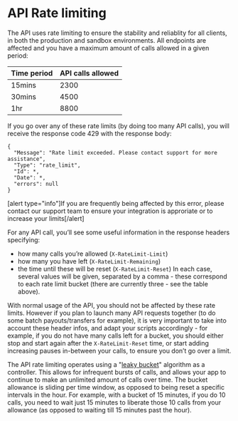 # API Rate limiting
The API uses rate limiting to ensure the stability and reliablity for all clients, in both the production and sandbox environments. All endpoints are affected and you have a maximum amount of calls allowed in a given period:

|Time period|API calls allowed|
| -------- | -------- |
|15mins|2300|
|30mins|4500
|1hr|8800|

If you go over any of these rate limits (by doing too many API calls), you will receive the response code 429 with the response body:
```
{
  "Message": "Rate limit exceeded. Please contact support for more assistance",
  "Type": "rate_limit",
  "Id": *,
  "Date": *,
  "errors": null
}
```

[alert type="info"]If you are frequently being affected by this error, please contact our support team to ensure your integration is approriate or to increase your limits[/alert]

For any API call, you’ll see some useful information in the response headers specifying:
* how many calls you’re allowed (`X-RateLimit-Limit`)
* how many you have left (`X-RateLimit-Remaining`)
* the time until these will be reset (`X-RateLimit-Reset`)
In each case, several values will be given, separated by a  comma - these correspond to each rate limit bucket (there are currently three - see the table above).

With normal usage of the API, you should not be affected by these rate limits. However if you plan to launch many API requests together (to do some batch payouts/transfers for example), it is very important to take into account these header infos, and adapt your scripts accordingly - for example, if you do not have many calls left for a bucket, you should either stop and start again after the `X-RateLimit-Reset` time, or start adding increasing pauses in-between your calls, to ensure you don’t go over a limit.

The API rate limiting operates using a "[leaky bucket](http://en.wikipedia.org/wiki/Leaky_bucket)" algorithm as a controller. This allows for infrequent bursts of calls, and allows your app to continue to make an unlimited amount of calls over time. The bucket allowance is sliding per time window, as opposed to being reset a specific intervals in the hour. For example, with a bucket of 15 minutes, if you do 10 calls, you need to wait just 15 minutes to liberate those 10 calls from your allowance (as opposed to waiting till 15 minutes past the hour).